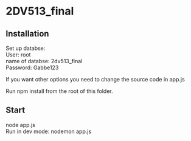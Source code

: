 # 2DV513_final

## Installation
  
Set up databse:  
User: root  
name of databse: 2dv513_final  
Password: Gabbe123  
  
If you want other options you need to change the source code in app.js

Run npm install from the root of this folder.

## Start
node app.js  
Run in dev mode: nodemon app.js
